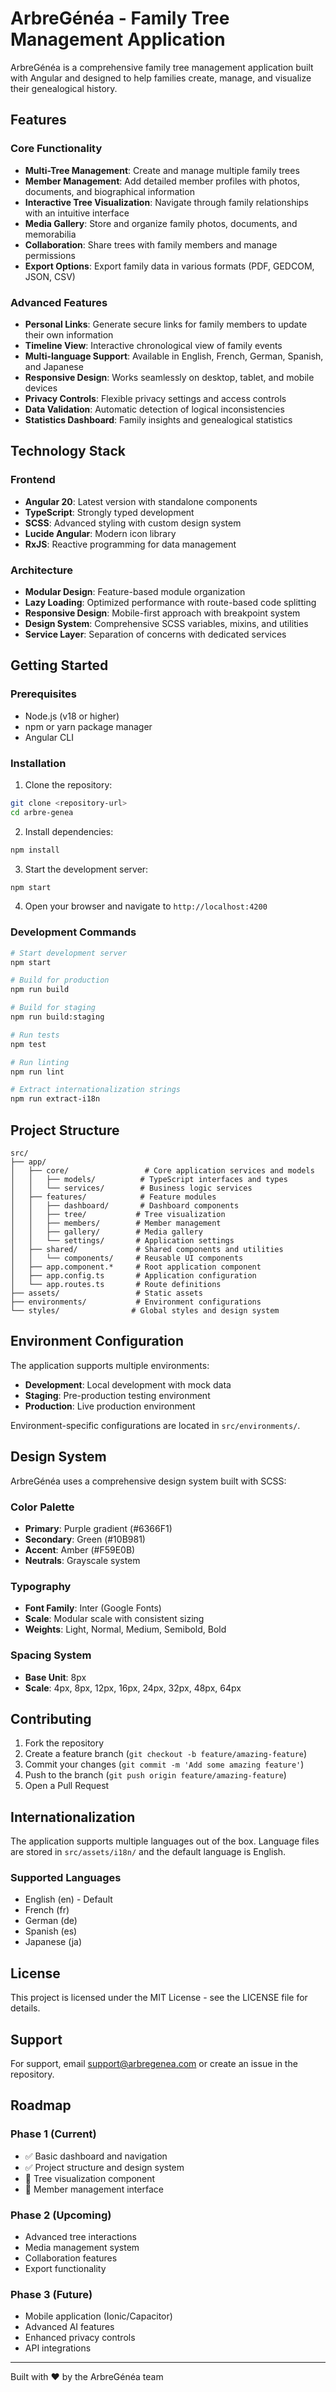 # ArbreGénéa - Family Tree Management Application

ArbreGénéa is a comprehensive family tree management application built with Angular and designed to help families create, manage, and visualize their genealogical history.

## Features

### Core Functionality
- **Multi-Tree Management**: Create and manage multiple family trees
- **Member Management**: Add detailed member profiles with photos, documents, and biographical information
- **Interactive Tree Visualization**: Navigate through family relationships with an intuitive interface
- **Media Gallery**: Store and organize family photos, documents, and memorabilia
- **Collaboration**: Share trees with family members and manage permissions
- **Export Options**: Export family data in various formats (PDF, GEDCOM, JSON, CSV)

### Advanced Features
- **Personal Links**: Generate secure links for family members to update their own information
- **Timeline View**: Interactive chronological view of family events
- **Multi-language Support**: Available in English, French, German, Spanish, and Japanese
- **Responsive Design**: Works seamlessly on desktop, tablet, and mobile devices
- **Privacy Controls**: Flexible privacy settings and access controls
- **Data Validation**: Automatic detection of logical inconsistencies
- **Statistics Dashboard**: Family insights and genealogical statistics

## Technology Stack

### Frontend
- **Angular 20**: Latest version with standalone components
- **TypeScript**: Strongly typed development
- **SCSS**: Advanced styling with custom design system
- **Lucide Angular**: Modern icon library
- **RxJS**: Reactive programming for data management

### Architecture
- **Modular Design**: Feature-based module organization
- **Lazy Loading**: Optimized performance with route-based code splitting
- **Responsive Design**: Mobile-first approach with breakpoint system
- **Design System**: Comprehensive SCSS variables, mixins, and utilities
- **Service Layer**: Separation of concerns with dedicated services

## Getting Started

### Prerequisites
- Node.js (v18 or higher)
- npm or yarn package manager
- Angular CLI

### Installation

1. Clone the repository:
```bash
git clone <repository-url>
cd arbre-genea
```

2. Install dependencies:
```bash
npm install
```

3. Start the development server:
```bash
npm start
```

4. Open your browser and navigate to `http://localhost:4200`

### Development Commands

```bash
# Start development server
npm start

# Build for production
npm run build

# Build for staging
npm run build:staging

# Run tests
npm test

# Run linting
npm run lint

# Extract internationalization strings
npm run extract-i18n
```

## Project Structure

```
src/
├── app/
│   ├── core/                 # Core application services and models
│   │   ├── models/          # TypeScript interfaces and types
│   │   └── services/        # Business logic services
│   ├── features/            # Feature modules
│   │   ├── dashboard/       # Dashboard components
│   │   ├── tree/           # Tree visualization
│   │   ├── members/        # Member management
│   │   ├── gallery/        # Media gallery
│   │   └── settings/       # Application settings
│   ├── shared/             # Shared components and utilities
│   │   └── components/     # Reusable UI components
│   ├── app.component.*     # Root application component
│   ├── app.config.ts       # Application configuration
│   └── app.routes.ts       # Route definitions
├── assets/                 # Static assets
├── environments/           # Environment configurations
└── styles/                # Global styles and design system
```

## Environment Configuration

The application supports multiple environments:

- **Development**: Local development with mock data
- **Staging**: Pre-production testing environment
- **Production**: Live production environment

Environment-specific configurations are located in `src/environments/`.

## Design System

ArbreGénéa uses a comprehensive design system built with SCSS:

### Color Palette
- **Primary**: Purple gradient (#6366F1)
- **Secondary**: Green (#10B981)
- **Accent**: Amber (#F59E0B)
- **Neutrals**: Grayscale system

### Typography
- **Font Family**: Inter (Google Fonts)
- **Scale**: Modular scale with consistent sizing
- **Weights**: Light, Normal, Medium, Semibold, Bold

### Spacing System
- **Base Unit**: 8px
- **Scale**: 4px, 8px, 12px, 16px, 24px, 32px, 48px, 64px

## Contributing

1. Fork the repository
2. Create a feature branch (`git checkout -b feature/amazing-feature`)
3. Commit your changes (`git commit -m 'Add some amazing feature'`)
4. Push to the branch (`git push origin feature/amazing-feature`)
5. Open a Pull Request

## Internationalization

The application supports multiple languages out of the box. Language files are stored in `src/assets/i18n/` and the default language is English.

### Supported Languages
- English (en) - Default
- French (fr)
- German (de)
- Spanish (es)
- Japanese (ja)

## License

This project is licensed under the MIT License - see the LICENSE file for details.

## Support

For support, email support@arbregenea.com or create an issue in the repository.

## Roadmap

### Phase 1 (Current)
- ✅ Basic dashboard and navigation
- ✅ Project structure and design system
- 🔄 Tree visualization component
- 🔄 Member management interface

### Phase 2 (Upcoming)
- Advanced tree interactions
- Media management system
- Collaboration features
- Export functionality

### Phase 3 (Future)
- Mobile application (Ionic/Capacitor)
- Advanced AI features
- Enhanced privacy controls
- API integrations

---

Built with ❤️ by the ArbreGénéa team